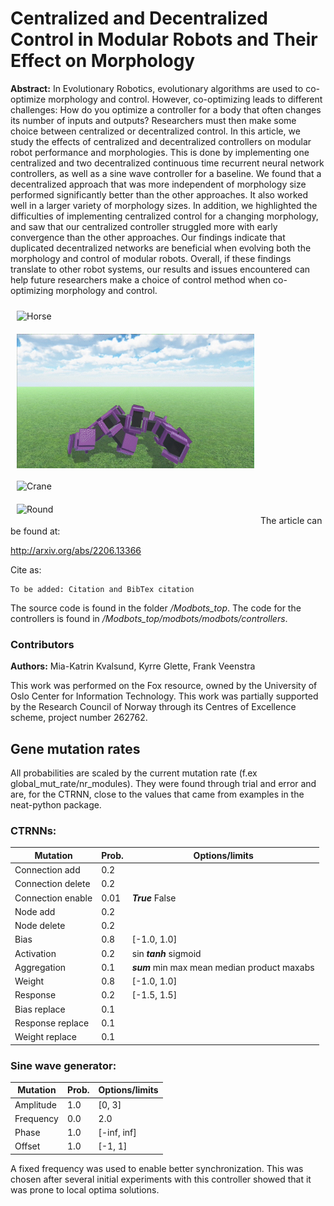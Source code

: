 # Centralized and Decentralized Control in Modular Robots and Their Effect on Morphology

**Abstract:**
In Evolutionary Robotics, evolutionary algorithms are used to co-optimize morphology and control. However, co-optimizing leads to different challenges: How do you optimize a controller for a body that often changes its number of inputs and outputs? Researchers must then make some choice between centralized or decentralized control. In this article, we study the effects of centralized and decentralized controllers on modular robot performance and morphologies. This is done by implementing one centralized and two decentralized continuous time recurrent neural network controllers, as well as a sine wave controller for a baseline. We found that a decentralized approach that was more independent of morphology size performed significantly better than the other approaches. It also worked well in a larger variety of morphology sizes. In addition, we highlighted the difficulties of implementing centralized control for a changing morphology, and saw that our centralized controller struggled more with early convergence than the other approaches. Our findings indicate that duplicated decentralized networks are beneficial when evolving both the morphology and control of modular robots. Overall, if these findings translate to other robot systems, our results and issues encountered can help future researchers make a choice of control method when co-optimizing morphology and control.

<img src="https://github.com/mia-katrin/Modbots/blob/master/gifs/horse.gif" alt="Horse" width="380" align="left" style="margin: 10px"/> <img src="https://github.com/mia-katrin/Modbots/blob/master/gifs/spider.gif" alt="Spider" width="380" align="left" style="margin: 10px"/>

<img src="https://github.com/mia-katrin/Modbots/blob/master/gifs/crane.gif" alt="Crane" width="380" align="left" style="margin: 10px"/> <img src="https://github.com/mia-katrin/Modbots/blob/master/gifs/round.gif" alt="Round" width="380" align="left" style="margin: 10px"/>

<br /><br /><br /><br /><br /><br /><br /><br /><br /><br /><br />
<br /><br /><br /><br /><br /><br /><br /><br />

The article can be found at:

http://arxiv.org/abs/2206.13366

Cite as:

```
To be added: Citation and BibTex citation
```

The source code is found in the folder */Modbots_top*. The code for the controllers is found in */Modbots_top/modbots/modbots/controllers*.

### Contributors

**Authors:** Mia-Katrin Kvalsund, Kyrre Glette, Frank Veenstra

This work was performed on the Fox resource, owned by the University of Oslo Center for Information Technology. This work was partially supported by the Research Council of Norway through its Centres of Excellence scheme, project number 262762.

## Gene mutation rates

All probabilities are scaled by the current mutation rate (f.ex global_mut_rate/nr_modules).
They were found through trial and error and are, for the CTRNN, close to the
values that came from examples in the neat-python package.

### CTRNNs:

| Mutation          | Prob. | Options/limits                                       |
|-------------------|-------|------------------------------------------------------|
| Connection add    | 0.2   |
| Connection delete | 0.2   |
| Connection enable | 0.01  | ***True*** False                       |
| Node add          | 0.2   |
| Node delete       | 0.2   |
| Bias              | 0.8   | [-1.0, 1.0]                                          |
| Activation        | 0.2   | sin ***tanh*** sigmoid                |
| Aggregation       | 0.1   | ***sum*** min max mean median product maxabs |
| Weight            | 0.8   | [-1.0, 1.0]                                          |
| Response          | 0.2   | [-1.5, 1.5]                                          |
| Bias replace      | 0.1   |
| Response replace  | 0.1   |
| Weight replace    | 0.1   |

### Sine wave generator:

| Mutation          | Prob. | Options/limits      |
|-------------------|-------|---------------------|
| Amplitude         | 1.0   | [0, 3]              |
| Frequency         | 0.0   | 2.0                 |
| Phase             | 1.0   | [-inf, inf]         |
| Offset            | 1.0   | [-1, 1]             |

A fixed frequency was used to enable better synchronization. This was chosen
after several initial experiments with this controller showed that it was prone
to local optima solutions.
